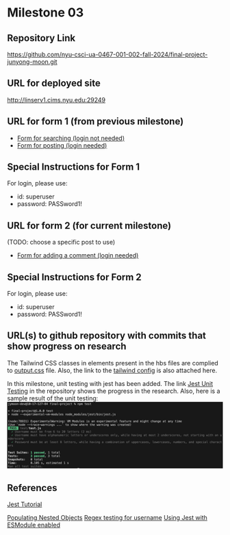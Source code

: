 Milestone 03
===

Repository Link
---
https://github.com/nyu-csci-ua-0467-001-002-fall-2024/final-project-junyong-moon.git

URL for deployed site 
---
http://linserv1.cims.nyu.edu:29249

URL for form 1 (from previous milestone) 
---
* [Form for searching (login not needed)](http://linserv1.cims.nyu.edu:29249/posts)
* [Form for posting (login needed)](http://linserv1.cims.nyu.edu:29249/posts/add)

Special Instructions for Form 1
---
For login, please use:
- id: superuser
- password: PASSword1!

URL for form 2 (for current milestone)
---
(TODO: choose a specific post to use)
* [Form for adding a comment (login needed)](http://linserv1.cims.nyu.edu:29249/posts/)

Special Instructions for Form 2
---
For login, please use:
- id: superuser
- password: PASSword1!

URL(s) to github repository with commits that show progress on research
--- 
The Tailwind CSS classes in elements present in the hbs files are complied to [output.css](src/output.css) file.
Also, the link to the [tailwind config](tailwind.config.js) is also attached here.

In this milestone, unit testing with jest has been added.
The link [Jest Unit Testing](test/test.js) in the repository shows the progress in the research.
Also, here is a sample result of the unit testing:
![jest-result](documentation/Jest_Result.png)

References 
---
[Jest Tutorial](https://jestjs.io/docs/getting-started)

[Populating Nested Objects](https://stackoverflow.com/questions/19222520/populate-nested-array-in-mongoose)
[Regex testing for username](https://stackoverflow.com/questions/336210/regular-expression-for-alphanumeric-and-underscores)
[Using Jest with ESModule enabled](https://stackoverflow.com/questions/35756479/does-jest-support-es6-import-export)
